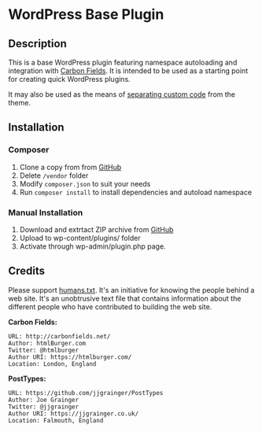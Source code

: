 # WordPress Base Plugin

## Description

This is a base WordPress plugin featuring namespace autoloading and integration with [Carbon Fields](https://github.com/htmlburger/carbon-fields). It is intended to be used as a starting point for creating quick WordPress plugins.

It may also be used as the means of [separating custom code](http://www.billerickson.net/core-functionality-plugin/) from the theme.

## Installation

### Composer

1. Clone a copy from from [GitHub](https://github.com/dmhendricks/wordpress-base-plugin)
2. Delete `/vendor` folder
3. Modify `composer.json` to suit your needs
4. Run `composer install` to install dependencies and autoload namespace

### Manual Installation

1. Download and extrtact ZIP archive from [GitHub](https://github.com/dmhendricks/https://github.com/dmhendricks/wordpress-base-plugin)
2. Upload to wp-content/plugins/ folder
3. Activate through wp-admin/plugin.php page.

## Credits

Please support [humans.txt](http://humanstxt.org/). It's an initiative for knowing the people behind a web site. It's an unobtrusive text file that contains information about the different people who have contributed to building the web site.

**Carbon Fields:**

	URL: http://carbonfields.net/
	Author: htmlBurger.com
	Twitter: @htmlburger
	Author URI: https://htmlburger.com/
	Location: London, England

**PostTypes:**

	URL: https://github.com/jjgrainger/PostTypes
	Author: Joe Grainger
	Twitter: @jjgrainger
	Author URI: https://jjgrainger.co.uk/
	Location: Falmouth, England
